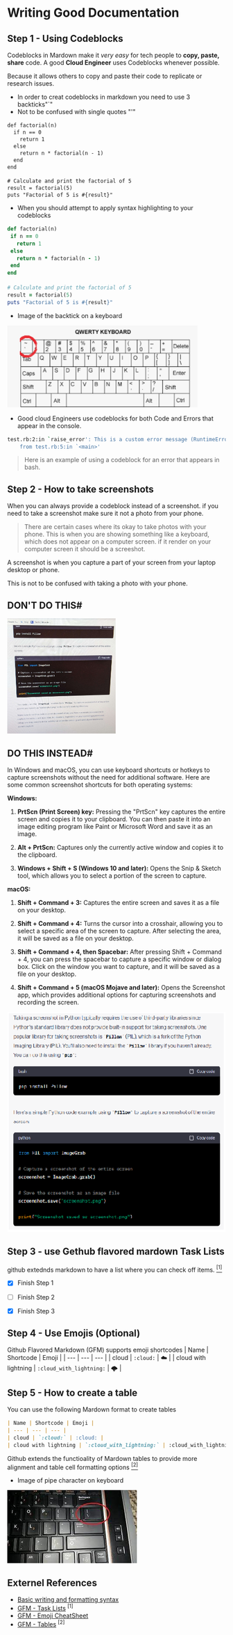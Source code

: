 # Writing Good Documentation

## Step 1 - Using Codeblocks

Codeblocks in Mardown make it *very easy* for tech people to **copy, paste, share** code.
A good __Cloud Engineer__ uses Codeblocks whenever possible.

Because it allows others to copy and paste their code to replicate or research issues.

- In order to creat codeblocks in markdown you need to use 3 backticks"`"
- Not to be confused with single quotes "'"

```
def factorial(n)
  if n == 0
    return 1
  else
    return n * factorial(n - 1)
  end
end

# Calculate and print the factorial of 5
result = factorial(5)
puts "Factorial of 5 is #{result}"
```

- When you should attempt to apply syntax highlighting to your codeblocks

 ```ruby
def factorial(n)
  if n == 0
    return 1
  else
    return n * factorial(n - 1)
  end
end

# Calculate and print the factorial of 5
result = factorial(5)
puts "Factorial of 5 is #{result}"
```

- Image of the backtick on a keyboard
  
![backtick](assets/backtick.png)


- Good cloud Engineers use codeblocks for both Code and Errors that appear in the console.

```bash
test.rb:2:in `raise_error': This is a custom error message (RuntimeError)
	from test.rb:5:in `<main>'
```
> Here is an example of using a codeblock for an error that appears in bash.


## Step 2 - How to take screenshots

When you can always provide a codeblock instead of a screenshot.
if you need to take a screenshot make sure it not a photo from your phone.

> There are certain cases where its okay to take photos with your phone. This is when you are showing something like a keyboard, which does not appear on a computer screen.
> if it render on your computer screen it should be a screeshot.

A screenshot is when you capture a part of your screen from your laptop desktop or phone.

This is not to be confused with taking a photo with your phone.

## DON'T DO THIS#

<img width="250px" src="assets/cellphone.jpg">

## DO THIS INSTEAD#

In Windows and macOS, you can use keyboard shortcuts or hotkeys to capture screenshots without the need for additional software. Here are some common screenshot shortcuts for both operating systems:

**Windows:**

1. **PrtScn (Print Screen) key:** Pressing the "PrtScn" key captures the entire screen and copies it to your clipboard. You can then paste it into an image editing program like Paint or Microsoft Word and save it as an image.

2. **Alt + PrtScn:** Captures only the currently active window and copies it to the clipboard.

3. **Windows + Shift + S (Windows 10 and later):** Opens the Snip & Sketch tool, which allows you to select a portion of the screen to capture.

**macOS:**

1. **Shift + Command + 3:** Captures the entire screen and saves it as a file on your desktop.

2. **Shift + Command + 4:** Turns the cursor into a crosshair, allowing you to select a specific area of the screen to capture. After selecting the area, it will be saved as a file on your desktop.

3. **Shift + Command + 4, then Spacebar:** After pressing Shift + Command + 4, you can press the spacebar to capture a specific window or dialog box. Click on the window you want to capture, and it will be saved as a file on your desktop.

4. **Shift + Command + 5 (macOS Mojave and later):** Opens the Screenshot app, which provides additional options for capturing screenshots and recording the screen.

![Computers-screenshot](assets/screenshot.png)

## Step 3 - use Gethub flavored mardown Task Lists

github extednds markdown to have a list where you can check off items. [<sup>[1]</sup>](#externel-references)

- [x] Finish Step 1
- [ ] Finish Step 2
- [x] Finish Step 3


## Step 4 - Use Emojis (Optional)

Github Flavored Markdown (GFM) supports emoji shortcodes
| Name | Shortcode | Emoji |
| --- | --- | --- |
| cloud | `:cloud:` | :cloud: |
| cloud with lightning | `:cloud_with_lightning:` | :cloud_with_lightning: |


## Step 5 - How to create a table

You can use the following Mardown format to create tables
```md
| Name | Shortcode | Emoji |
| --- | --- | --- |
| cloud | `:cloud:` | :cloud: |
| cloud with lightning | `:cloud_with_lightning:` | :cloud_with_lightning |
```
Github extends the functioality of Mardown tables to provide more alignment and table cell formatting options [<sup>[2]</sup>](#externel-references)

- Image of pipe character on keyboard

![Image of pip character on keyboard](assets/pipe.jpg)

  ##   Externel References
  
  - [Basic writing and formatting syntax](https://docs.github.com/en/get-started/writing-on-github/getting-started-with-writing-and-formatting-on-github/basic-writing-and-formatting-syntax#images)
  - [GFM - Task Lists](https://docs.github.com/en/get-started/writing-on-github/getting-started-with-writing-and-formatting-on-github/basic-writing-and-formatting-syntax#task-lists) <sup>[1]</sup>
  - [GFM - Emoji CheatSheet](https://github.com/ikatyang/emoji-cheat-sheet)
  - [GFM - Tables](https://github.github.com/gfm/#tables-extension-) <sup>[2]</sup>





